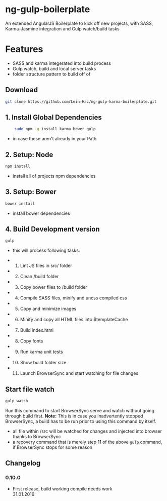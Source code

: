 # ng-gulp-boilerplate
An extended AngularJS Boilerplate to kick off new projects, with SASS, Karma-Jasmine integration and Gulp watch/build tasks

# Features
* SASS and karma integerated into build process
* Gulp watch, build and local server tasks
* folder structure pattern to build off of

## Download
```bash
git clone https://github.com/Lein-Haz/ng-gulp-karma-boilerplate.git
```

## 1. Install Global Dependencies
```bash
	sudo npm -g install karma bower gulp
```
- in case these aren't already in your Path

## 2. Setup: Node
```bash
npm install
```
- install all of projects npm dependencies

## 3. Setup: Bower
```bash
bower install
```
- install bower dependencies

## 4. Build Development version
```bash
gulp
```
- this will process following tasks:
 * 1. Lint JS files in src/ folder
 * 2. Clean /build folder
 * 3. Copy bower files to /build folder
 * 4. Compile SASS files, minify and uncss compiled css
 * 5. Copy and minimize images
 * 6. Minify and copy all HTML files into $templateCache
 * 7. Build index.html
 * 8. Copy fonts
 * 9. Run karma unit tests
 * 10. Show build folder size
 * 11. Launch BrowserSync and start watching for file changes

## Start file watch
```bash
gulp watch
```
Run this command to start BrowserSync serve and watch without going through build first.
**Note:** This is in case you inadvertently stopped BrowserSync, a build has to be run prior to using
 this command by itself.
- all file within /src will be watched for changes and injected into browser thanks to BrowserSync
- a recovery command that is merely step 11 of the above `gulp` command, if BrowserSync stops for some reason


## Changelog
### 0.10.0
- First release, build working compile needs work<br>
31.01.2016


